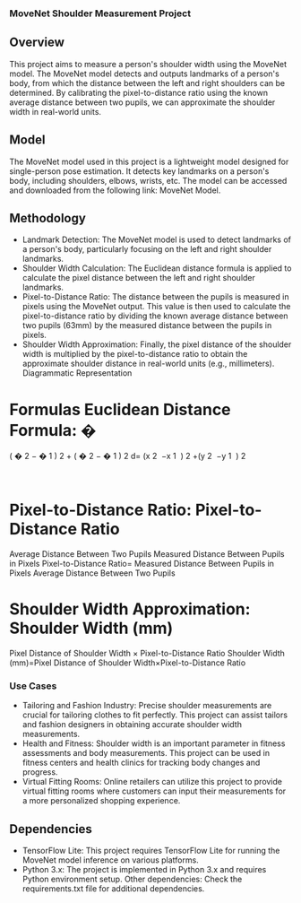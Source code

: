 ### MoveNet Shoulder Measurement Project
## Overview
This project aims to measure a person's shoulder width using the MoveNet model. The MoveNet model detects and outputs landmarks of a person's body, from which the distance between the left and right shoulders can be determined. By calibrating the pixel-to-distance ratio using the known average distance between two pupils, we can approximate the shoulder width in real-world units.

## Model
The MoveNet model used in this project is a lightweight model designed for single-person pose estimation. It detects key landmarks on a person's body, including shoulders, elbows, wrists, etc. The model can be accessed and downloaded from the following link: MoveNet Model.

## Methodology
* Landmark Detection: The MoveNet model is used to detect landmarks of a person's body, particularly focusing on the left and right shoulder landmarks.
* Shoulder Width Calculation: The Euclidean distance formula is applied to calculate the pixel distance between the left and right shoulder landmarks.
* Pixel-to-Distance Ratio: The distance between the pupils is measured in pixels using the MoveNet output. This value is then used to calculate the pixel-to-distance ratio by dividing the known average distance between two pupils (63mm) by the measured distance between the pupils in pixels.
* Shoulder Width Approximation: Finally, the pixel distance of the shoulder width is multiplied by the pixel-to-distance ratio to obtain the approximate shoulder distance in real-world units (e.g., millimeters).
Diagrammatic Representation

Formulas
Euclidean Distance Formula: 
�
=
(
�
2
−
�
1
)
2
+
(
�
2
−
�
1
)
2
d= 
(x 
2
​
 −x 
1
​
 ) 
2
 +(y 
2
​
 −y 
1
​
 ) 
2
 
​
 
Pixel-to-Distance Ratio: 
Pixel-to-Distance Ratio
=
Average Distance Between Two Pupils
Measured Distance Between Pupils in Pixels
Pixel-to-Distance Ratio= 
Measured Distance Between Pupils in Pixels
Average Distance Between Two Pupils
​
 
Shoulder Width Approximation: 
Shoulder Width (mm)
=
Pixel Distance of Shoulder Width
×
Pixel-to-Distance Ratio
Shoulder Width (mm)=Pixel Distance of Shoulder Width×Pixel-to-Distance Ratio
### Use Cases
* Tailoring and Fashion Industry: Precise shoulder measurements are crucial for tailoring clothes to fit perfectly. This project can assist tailors and fashion designers in obtaining accurate shoulder width measurements.
* Health and Fitness: Shoulder width is an important parameter in fitness assessments and body measurements. This project can be used in fitness centers and health clinics for tracking body changes and progress.
* Virtual Fitting Rooms: Online retailers can utilize this project to provide virtual fitting rooms where customers can input their measurements for a more personalized shopping experience.
## Dependencies
* TensorFlow Lite: This project requires TensorFlow Lite for running the MoveNet model inference on various platforms.
* Python 3.x: The project is implemented in Python 3.x and requires Python environment setup.
Other dependencies: Check the requirements.txt file for additional dependencies.
